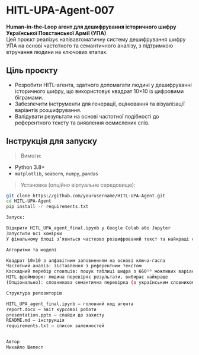 # HITL-UPA-Agent-007

**Human-in-the-Loop агент для дешифрування історичного шифру Української Повстанської Армії (УПА)**  
Цей проєкт реалізує напівавтоматичну систему дешифрування шифру УПА на основі частотного та семантичного аналізу, з підтримкою втручання людини на ключових етапах.

## Ціль проєкту

- Розробити HITL-агента, здатного допомагати людині у дешифруванні історичного шифру, що використовує квадрат 10×10 із цифровими біграмами.
- Забезпечити інструменти для генерації, оцінювання та візуалізації варіантів розшифрування.
- Валідувати результати на основі частотної подібності до референтного тексту та виявлення осмислених слів.

## Інструкція для запуску

> Вимоги:
- Python 3.8+
- `matplotlib`, `seaborn`, `numpy`, `pandas`

> Установка (опційно віртуальне середовище):
```bash
git clone https://github.com/yourusername/HITL-UPA-Agent.git
cd HITL-UPA-Agent
pip install -r requirements.txt

Запуск:

Відкрити HITL_UPA_agent_final.ipynb у Google Colab або Jupyter
Запустити всі комірки
У фінальному блоці з’явиться частково розшифрований текст та найкращі стовпці

Алгоритми та моделі

Квадрат 10×10 з алфавітним заповненням на основі ключа-гасла
Частотний аналіз: зіставлення з референтним текстом
Каскадний перебір стовпців: пошук таблиці шифра з 660¹⁰ можливих варіантів
HITL-фреймворк: людина перевіряє результати, вибирає найкраще
(Опціонально): словникова семантична перевірка (з українським словником)

Структура репозиторію

HITL_UPA_agent_final.ipynb — головний код агента
report.docx — звіт курсової роботи
presentation.pptx — слайди до захисту
README.md — інструкція
requirements.txt — список залежностей


Автор
Михайло Шелест
